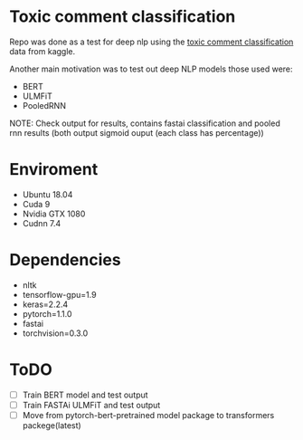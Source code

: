 # Toxic comment classification
Repo was done as a test for deep nlp using the [toxic comment classification]((https://www.kaggle.com/c/jigsaw-toxic-comment-classification-challenge/data)) data from kaggle.

Another main motivation was to test out deep NLP models those used were:
- BERT
- ULMFiT
- PooledRNN

NOTE: Check output for results, contains fastai classification and pooled rnn results (both output sigmoid ouput (each class has percentage))

# Enviroment
- Ubuntu 18.04
- Cuda 9
- Nvidia GTX 1080
- Cudnn 7.4

# Dependencies
- nltk
- tensorflow-gpu=1.9
- keras=2.2.4
- pytorch=1.1.0
- fastai
- torchvision=0.3.0

# ToDO
- [ ] Train BERT model and test output
- [ ] Train FASTAi ULMFiT and test output
- [ ] Move from pytorch-bert-pretrained model package to transformers packege(latest)